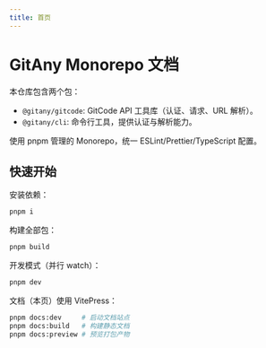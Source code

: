 ```yaml
---
title: 首页
---
```


# GitAny Monorepo 文档

本仓库包含两个包：

- `@gitany/gitcode`: GitCode API 工具库（认证、请求、URL 解析）。
- `@gitany/cli`: 命令行工具，提供认证与解析能力。

使用 pnpm 管理的 Monorepo，统一 ESLint/Prettier/TypeScript 配置。

## 快速开始

安装依赖：

```bash
pnpm i
```

构建全部包：

```bash
pnpm build
```

开发模式（并行 watch）：

```bash
pnpm dev
```

文档（本页）使用 VitePress：

```bash
pnpm docs:dev     # 启动文档站点
pnpm docs:build   # 构建静态文档
pnpm docs:preview # 预览打包产物
```

